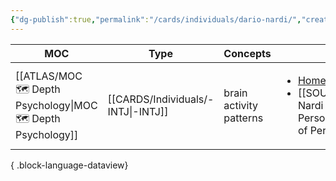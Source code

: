 ```yaml
---
{"dg-publish":true,"permalink":"/cards/individuals/dario-nardi/","created":"2023-02-18T15:53:01.848+01:00","updated":"2023-05-15T13:46:39.934+02:00"}
---
```


| MOC                                                             | Type                                  | Concepts                | Reference                                                                                                                                                            |
| --------------------------------------------------------------- | ------------------------------------- | ----------------------- | -------------------------------------------------------------------------------------------------------------------------------------------------------------------- |
| [[ATLAS/MOC 🗺️ Depth Psychology\|MOC 🗺️ Depth Psychology]] | [[CARDS/Individuals/-INTJ\|-INTJ]] | brain activity patterns | <ul><li>[Home](http://www.darionardi.com/vpc.html)</li><li>[[SOURCES/Contents/Dario Nardi - Neuroscience of Personality.md\\|Neuroscience of Personality]]</li></ul> |

{ .block-language-dataview}


